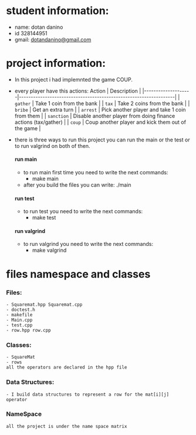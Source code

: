 # student information:
- name: dotan danino
- id 328144951
- gmail: dotandanino@gmail.com
# project information:
- In this project i had implemnted the game COUP.
- every  player have this actions:
 Action             | Description                                                      |
|--------------------|------------------------------------------------------------------|
| `gather`           | Take 1 coin from the bank                                        |
| `tax`              | Take 2 coins from the bank                                       |
| `bribe`            | Get an extra turn                                                |
| `arrest`           | Pick another player and take 1 coin from them                    |
| `sanction`         | Disable another player from doing finance actions (tax/gather)   |
| `coup`             | Coup another player and kick them out of the game                |



- there is three ways to run this project you can run the main or the test or to run valgrind on both of then.
    #### run main
    - to run main first time you need to write the next commands:
        - make main
    - after you build the files you can write: ./main
    #### run test
    - to run test you need to write the next commands:
        - make test
    #### run valgrind
    - to run valgrind you need to write the next commands:
        - make valgrind

# files namespace and classes
### Files:
    - Squaremat.hpp Squaremat.cpp
    - doctest.h
    - makefile
    - Main.cpp
    - test.cpp
    - row.hpp row.cpp
### Classes:
    - SquareMat
    - rows
    all the operators are declared in the hpp file
### Data Structures:
    - I build data structures to represent a row for the mat[i][j] operator
### NameSpace
    all the project is under the name space matrix